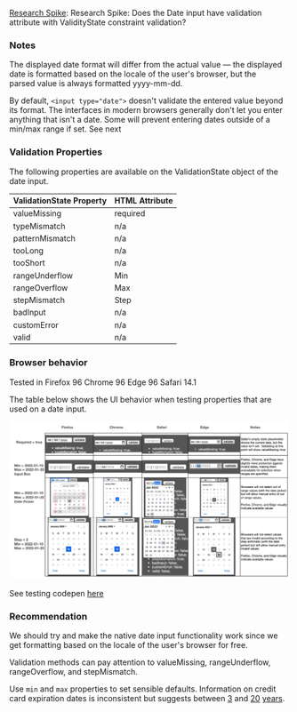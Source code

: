[Research Spike]( https://dev.azure.com/AB-Design/Apollo%20Design%20Systems/_workitems/edit/572): Research Spike: Does the Date input have validation attribute with ValidityState constraint validation?

### Notes
The displayed date format will differ from the actual value — the displayed date is formatted based on the locale of the user's browser, but the parsed value is always formatted yyyy-mm-dd. 

By default, `<input type="date">` doesn't validate the entered value beyond its format. 
The interfaces in modern browsers generally don't let you enter anything that isn't a date.  Some will prevent entering dates outside of a min/max range if set. See next

### Validation Properties

The following properties are available on the ValidationState object of the date input.

| ValidationState Property| HTML Attribute |
|--|--|
| valueMissing | required |
| typeMismatch | n/a |
| patternMismatch |	n/a |
| tooLong |	n/a |
| tooShort |	n/a |
| rangeUnderflow | Min |
| rangeOverflow | Max |
| stepMismatch | Step |
| badInput | n/a |
| customError |	n/a |
| valid | n/a |

### Browser behavior 

Tested in 
Firefox 96 
Chrome 96
Edge 96
Safari 14.1

The table below shows the UI behavior when testing properties that are used on a date input.

![Screen Shot 2022-01-12 at 3.14.27 PM.png](/.attachments/Screen%20Shot%202022-01-12%20at%203.14.27%20PM-0dbeb378-4213-40b6-be1c-ca2199adaf03.png)

See testing codepen [here](https://codepen.io/tx-tim-the-selector/pen/KKXrKyq)

### Recommendation

We should try and make the native date input functionality work since we get formatting based on the locale of the user's browser for free.

Validation methods can pay attention to valueMissing, rangeUnderflow, rangeOverflow, and stepMismatch.

Use `min` and `max` properties to set sensible defaults.  Information on credit card expiration dates is inconsistent but suggests between [3](https://www.cardrates.com/advice/when-do-credit-cards-expire/) and [20](https://stackoverflow.com/a/60567427/981556) [years](https://joshuatauberer.medium.com/designing-a-credit-card-expiration-date-drop-down-how-many-years-in-the-future-to-list-7b171f555706).
